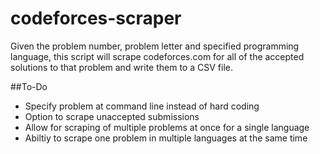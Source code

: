 # codeforces-scraper

Given the problem number, problem letter and specified programming language, this script will scrape codeforces.com for all of the accepted solutions to that problem and write them to a CSV file.

##To-Do
- Specify problem at command line instead of hard coding
- Option to scrape unaccepted submissions 
- Allow for scraping of multiple problems at once for a single language
- Abiltiy to scrape one problem in multiple languages at the same time
